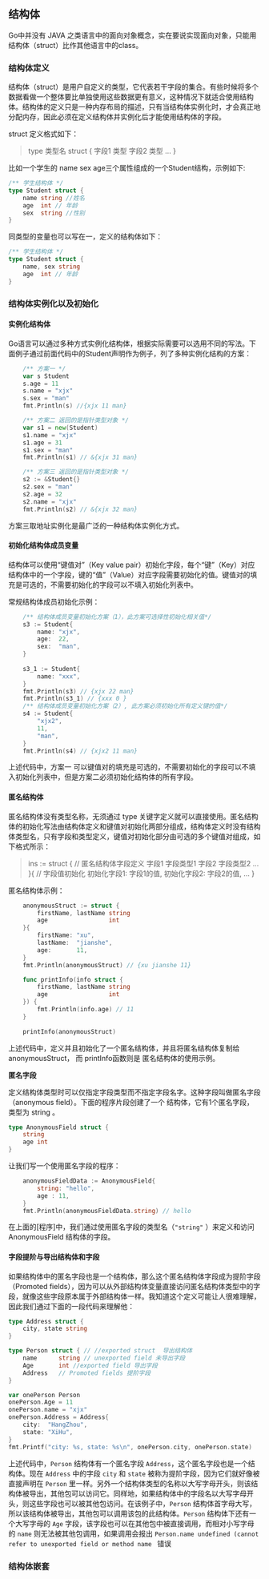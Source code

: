 ## 结构体

Go中并没有 JAVA 之类语言中的面向对象概念，实在要说实现面向对象，只能用结构体（struct）比作其他语言中的class。

### 结构体定义

结构体（struct）是用户自定义的类型，它代表若干字段的集合。有些时候将多个数据看做一个整体要比单独使用这些数据更有意义，这种情况下就适合使用结构体。结构体的定义只是一种内存布局的描述，只有当结构体实例化时，才会真正地分配内存，因此必须在定义结构体并实例化后才能使用结构体的字段。

struct 定义格式如下：

> type 类型名 struct {
>   字段1 类型
>   字段2 类型
>   …
> }

比如一个学生的 name sex age三个属性组成的一个Student结构，示例如下:

```go
/** 学生结构体 */
type Student struct {
	name string //姓名
	age  int // 年龄
	sex  string //性别
}
```

同类型的变量也可以写在一，定义的结构体如下：

```go
/** 学生结构体 */
type Student struct {
	name, sex string
	age  int // 年龄
}
```

### 结构体实例化以及初始化

#### **实例化结构体**

Go语言可以通过多种方式实例化结构体，根据实际需要可以选用不同的写法。下面例子通过前面代码中的Student声明作为例子，列了多种实例化结构的方案：

```go
	/** 方案一 */
	var s Student
	s.age = 11
	s.name = "xjx"
	s.sex = "man"
	fmt.Println(s) //{xjx 11 man}

	/** 方案二 返回的是指针类型对象 */
	var s1 = new(Student)
	s1.name = "xjx"
	s1.age = 31
	s1.sex = "man"
	fmt.Println(s1) // &{xjx 31 man}

	/** 方案三 返回的是指针类型对象 */
	s2 := &Student{}
	s2.sex = "man"
	s2.age = 32
	s2.name = "xjx"
	fmt.Println(s2) // &{xjx 32 man}
```

方案三取地址实例化是最广泛的一种结构体实例化方式。

#### **初始化结构体成员变量**

结构体可以使用“键值对”（Key value pair）初始化字段，每个“键”（Key）对应结构体中的一个字段，键的“值”（Value）对应字段需要初始化的值。键值对的填充是可选的，不需要初始化的字段可以不填入初始化列表中。

常规结构体成员初始化示例：

```go
	/** 结构体成员变量初始化方案（1），此方案可选择性初始化相关值*/
	s3 := Student{
		name: "xjx",
		age:  22,
		sex:  "man",
	}
	
	s3_1 := Student{
		name: "xxx",
	}
	fmt.Println(s3) // {xjx 22 man}
	fmt.Println(s3_1) // {xxx 0 }
	/** 结构体成员变量初始化方案（2）, 此方案必须初始化所有定义键的值*/
	s4 := Student{
		"xjx2",
		11,
		"man",
	}
	fmt.Println(s4) // {xjx2 11 man}
```

上述代码中，方案一 可以键值对的填充是可选的，不需要初始化的字段可以不填入初始化列表中，但是方案二必须初始化结构体的所有字段。

#### **匿名结构体**

匿名结构体没有类型名称，无须通过 type 关键字定义就可以直接使用。匿名结构体的初始化写法由结构体定义和键值对初始化两部分组成，结构体定义时没有结构体类型名，只有字段和类型定义，键值对初始化部分由可选的多个键值对组成，如下格式所示：

> ins := struct {
>   // 匿名结构体字段定义
>   字段1 字段类型1
>   字段2 字段类型2
>   …
> }{
>   // 字段值初始化
>   初始化字段1: 字段1的值,
>   初始化字段2: 字段2的值,
>   …
> }

匿名结构体示例：

```go
	anonymousStruct := struct {
		firstName, lastName string
		age                 int
	}{
		firstName: "xu",
		lastName:  "jianshe",
		age:       11,
	}
	fmt.Println(anonymousStruct) // {xu jianshe 11}

    func printInfo(info struct {
        firstName, lastName string
        age                 int
    }) {
        fmt.Println(info.age) // 11
    }
	
	printInfo(anonymousStruct)
```

上述代码中，定义并且初始化了一个匿名结构体，并且将匿名结构体复制给 anonymousStruct， 而 printInfo函数则是 匿名结构体的使用示例。

**匿名字段**

定义结构体类型时可以仅指定字段类型而不指定字段名字。这种字段叫做匿名字段（anonymous field）。下面的程序片段创建了一个  结构体，它有1个匿名字段，类型为 string 。

```go
type AnonymousField struct {
	string
	age int
}
```

让我们写一个使用匿名字段的程序：

```go
	anonymousFieldData := AnonymousField{
		string: "hello",
		age : 11,
	}
	fmt.Println(anonymousFieldData.string) // hello
```

在上面的[程序]中，我们通过使用匿名字段的类型名（`"string"` ）来定义和访问 AnonymousField 结构体的字段。

#### **字段提阶与导出结构体和字段**

如果结构体中的匿名字段也是一个结构体，那么这个匿名结构体字段成为提阶字段（Promoted fields），因为可以从外部结构体变量直接访问匿名结构体类型中的字段，就像这些字段原本属于外部结构体一样。我知道这个定义可能让人很难理解，因此我们通过下面的一段代码来理解他：

```go
type Address struct {
	city, state string
}

type Person struct { // //exported struct  导出结构体
	name      string // unexported field 未导出字段
	Age       int //exported field 导出字段
	Address   // Promoted fields 提阶字段
}

var onePerson Person
onePerson.Age = 11
onePerson.name = "xjx"
onePerson.Address = Address{
    city:  "HangZhou",
    state: "XiHu",
}
fmt.Printf("city: %s, state: %s\n", onePerson.city, onePerson.state)
```

上述代码中，`Person` 结构体有一个匿名字段 `Address`，这个匿名字段也是一个结构体。现在 `Address` 中的字段 `city` 和 `state` 被称为提阶字段，因为它们就好像被直接声明在 `Person` 里一样。另外一个结构体类型的名称以大写字母开头，则该结构体被导出，其他包可以访问它。同样地，如果结构体中的字段名以大写字母开头，则这些字段也可以被其他包访问。在该例子中，`Person` 结构体首字母大写，所以该结构体被导出，其他包可以调用该包的此结构体。`Person` 结构体下还有一个大写字母的 `Age` 字段，该字段也可以在其他包中被直接调用，而相对小写字母的 `name` 则无法被其他包调用，如果调用会报出  `Person.name undefined (cannot refer to unexported field or method name ` 错误

### 结构体嵌套

